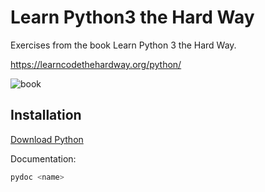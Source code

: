 # Learn Python3 the Hard Way

Exercises from the book Learn Python 3 the Hard Way.

<https://learncodethehardway.org/python/>

![book](https://m.media-amazon.com/images/I/517Hl1-kofL.jpg)

## Installation

[Download Python](https://www.python.org/downloads/)

Documentation:

```bash
pydoc <name>
```
